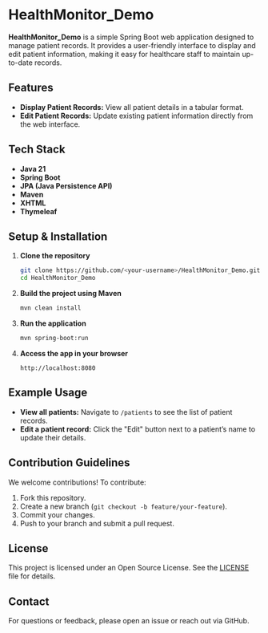 # HealthMonitor_Demo

**HealthMonitor_Demo** is a simple Spring Boot web application designed to manage patient records. It provides a user-friendly interface to display and edit patient information, making it easy for healthcare staff to maintain up-to-date records.

## Features

- **Display Patient Records:** View all patient details in a tabular format.
- **Edit Patient Records:** Update existing patient information directly from the web interface.

## Tech Stack

- **Java 21**
- **Spring Boot**
- **JPA (Java Persistence API)**
- **Maven**
- **XHTML**
- **Thymeleaf**

## Setup & Installation

1. **Clone the repository**
   ```bash
   git clone https://github.com/<your-username>/HealthMonitor_Demo.git
   cd HealthMonitor_Demo
   ```

2. **Build the project using Maven**
   ```bash
   mvn clean install
   ```

3. **Run the application**
   ```bash
   mvn spring-boot:run
   ```

4. **Access the app in your browser**
   ```
   http://localhost:8080
   ```

## Example Usage

- **View all patients:** Navigate to `/patients` to see the list of patient records.
- **Edit a patient record:** Click the "Edit" button next to a patient’s name to update their details.
  

## Contribution Guidelines

We welcome contributions! To contribute:

1. Fork this repository.
2. Create a new branch (`git checkout -b feature/your-feature`).
3. Commit your changes.
4. Push to your branch and submit a pull request.

## License

This project is licensed under an Open Source License. See the [LICENSE](LICENSE) file for details.

## Contact

For questions or feedback, please open an issue or reach out via GitHub.

